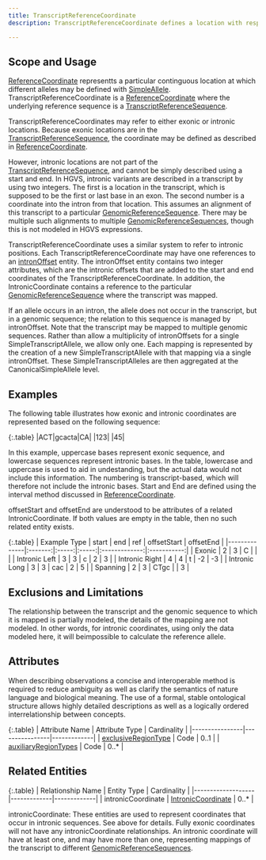 ```yaml
---
title: TranscriptReferenceCoordinate 
description: TranscriptReferenceCoordinate defines a location with respect to a <a href="transcript_reference_sequence.html">TranscriptReferenceSequence</a>.  A TranscriptReferenceCoordinate can be defined for both exonic positions, which are part of the transcript, and intronic positions, which are not.

---
```


Scope and Usage
---------------

[ReferenceCoordinate](reference_coordinate.html) representts a particular continguous location at which different alleles may be defined with [SimpleAllele](simple_allele.html).  TranscriptReferenceCoordinate is a [ReferenceCoordinate](reference_coordinate.html) where the underlying reference sequence is a [TranscriptReferenceSequence](transcript_reference_sequence.html).

TranscriptReferenceCoordinates may refer to either exonic or intronic locations. Because exonic locations are in the [TranscriptReferenceSequence](transcript_reference_sequence.html), the coordinate may be defined as described in [ReferenceCoordinate](reference_coordinate.html).

However, intronic locations are not part of the [TranscriptReferenceSequence](transcript_reference_sequence.html), and cannot be simply described using a start and end.  In HGVS, intronic variants are described in a transcript by using two integers.  The first is a location in the transcript, which is supposed to be the first or last base in an exon.  The second number is a coordinate into the intron from that location.  This assumes an alignment of this transcript to a particular [GenomicReferenceSequence](genomic_reference_sequence.html).  There may be multiple such alignments to multiple [GenomicReferenceSequences](genomic_reference_sequence.html), though this is not modeled in HGVS expressions.

TranscriptReferenceCoordinate uses a similar system to refer to intronic positions.  Each TranscriptReferenceCoordinate may have one references to an [intronOffset](intron_offset.html) entity.  The intronOffset entity contains two integer attributes, which are the intronic offsets that are added to the start and end coordinates of the TranscriptReferenceCoordinate.   In addition, the IntronicCoordinate contains a reference to the particular [GenomicReferenceSequence](genomic_reference_sequence.html) where the transcript was mapped.

If an allele occurs in an intron, the allele does not occur in the transcript, but in a genomic sequence; the relation to this sequence is managed by intronOffset.  Note that the transcript may be mapped to multiple genomic sequences.  Rather than allow a multiplicity of intronOffsets for a single SimpleTranscriptAllele, we allow only one.  Each mapping is represented by the creation of a new SimpleTranscriptAllele with that mapping via a single intronOffset.  These SimpleTranscriptAlleles are then aggregated at the CanonicalSimpleAllele level.

Examples
--------

The following table illustrates how exonic and intronic coordinates are represented based on the following sequence:

{:.table}
|ACT|gcacta|CA|
|123|      |45|

In this example, uppercase bases represent exonic sequence, and lowercase sequences represent intronic bases.  In the table, lowercase and uppercase is used to aid in undestanding, but the actual data would not include this information. The numbering is transcript-based, which will therefore not include the intronic bases.    Start and End are defined using the interval method discussed in [ReferenceCoordinate](reference_coordinate.html).

offsetStart and offsetEnd are understood to be attributes of a related IntronicCoordinate.  If both values are empty in the table, then no such related entity exists.

{:.table}
| Example Type | start | end | ref | offsetStart | offsetEnd |
|--------------|:-------:|:-----:|:-----:|:-------------:|:-----------:|
| Exonic       |   2   |  3  |  C  |             |           |
| Intronic Left |  3   |  3  |  c  |      2      |     3     |
| Intronic Right |  4   |  4  |  t  |      -2      |     -3     |
| Intronic Long |  3   |  3  |  cac  |      2      |     5     |
| Spanning     |  2    |  3  |  CTgc |             |     3    |

Exclusions and Limitations
--------------------------

The relationship between the transcript and the genomic sequence to which it is mapped is partially modeled, the details of the mapping are not modeled.  In other words, for intronic coordinates, using only the data modeled here, it will beimpossible to calculate the reference allele.

Attributes
----------

When describing observations a concise and interoperable method is required to reduce ambiguity as well as clarify the semantics of nature language and biological meaning. The use of a formal, stable ontological structure allows highly detailed descriptions as well as a logically ordered interrelationship between concepts.

{:.table}
| Attribute Name | Attribute Type | Cardinality |
|----------------|----------------|-------------|
| [exclusiveRegionType](../value_sets/region_type.html) | Code | 0..1 |
| [auxiliaryRegionTypes](../value_sets/region_type.html) | Code | 0..* |

Related Entities 
----------------

{:.table}
| Relationship Name | Entity Type | Cardinality |
|-------------------|-------------|-------------|
| intronicCoordinate | [IntronicCoordinate](intronic_coordinate.html) | 0..* |

intronicCoordinate: These entities are used to represent coordinates that occur in intronic sequences.   See above for details.  Fully exonic coordinates will not have any intronicCoordinate relationships.  An intronic coordinate will have at least one, and may have more than one, representing mappings of the transcript to different [GenomicReferenceSequences](genomic_reference_sequence.html).
